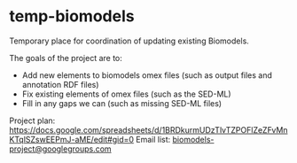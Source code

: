 # temp-biomodels
Temporary place for coordination of updating existing Biomodels.

The goals of the project are to:
* Add new elements to biomodels omex files (such as output files and annotation RDF files)
* Fix existing elements of omex files (such as the SED-ML)
* Fill in any gaps we can (such as missing SED-ML files)

Project plan:  https://docs.google.com/spreadsheets/d/1BRDkurmUDzTlvTZPOFlZeZFvMnKTqlSZswEEPmJ-aME/edit#gid=0
Email list:  biomodels-project@googlegroups.com

